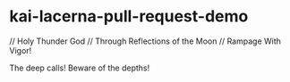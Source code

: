 # kai-lacerna-pull-request-demo

// Holy Thunder God 
// Through Reflections of the Moon 
// Rampage With Vigor! 

The deep calls!
Beware of the depths!
